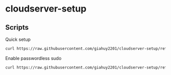 # cloudserver-setup

## Scripts

Quick setup
```sh
curl https://raw.githubusercontent.com/giahuy2201/cloudserver-setup/refs/heads/main/scripts/bootstrap.sh | sh
```

Enable passwordless sudo
```sh
curl https://raw.githubusercontent.com/giahuy2201/cloudserver-setup/refs/heads/main/scripts/set-nopasswd.sh | sh
```